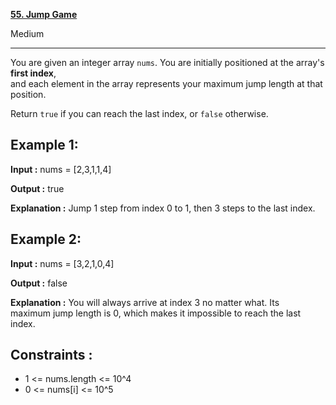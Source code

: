 [**55\. Jump Game**](https://leetcode.com/problems/jump-game/)

Medium

* * *

You are given an integer array `nums`. You are initially positioned at the array's **first index**,  
and each element in the array represents your maximum jump length at that position.

Return `true` if you can reach the last index, or `false` otherwise.

**Example 1:**
--------------

**Input :** nums = \[2,3,1,1,4\]

**Output :** true

**Explanation :** Jump 1 step from index 0 to 1, then 3 steps to the last index.

**Example 2:**
--------------

**Input :** nums = \[3,2,1,0,4\]

**Output :** false

**Explanation :** You will always arrive at index 3 no matter what. Its  
maximum jump length is 0, which makes it impossible to reach the last  
index.

**Constraints :**
-----------------

*   1 <= nums.length <= 10^4
*   0 <= nums\[i\] <= 10^5
